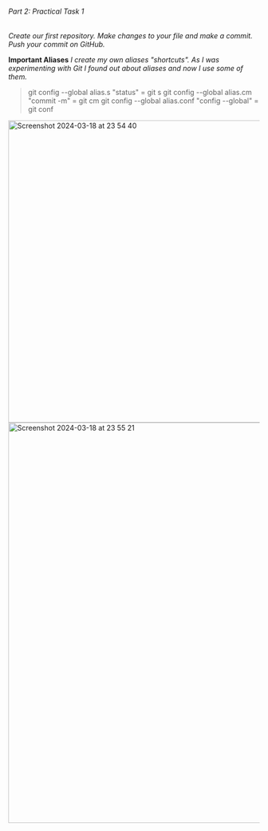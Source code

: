 ###### Part 2: Practical Task 1

*Create our first repository. Make changes to your file and make a commit. Push your commit on GitHub.*


__Important Aliases__
*I create my own aliases "shortcuts". As I was experimenting with Git I found out about aliases and now I use some of them.*
>git config --global alias.s "status" = git s
>git config --global alias.cm "commit -m" = git cm
>git config --global alias.conf "config --global" = git conf
<img width="605" alt="Screenshot 2024-03-18 at 23 54 40" src="https://github.com/MrBuck34/byb_project/assets/162522371/1bad7e62-3342-43e7-a8f5-bb1874462d94">
<img width="802" alt="Screenshot 2024-03-18 at 23 55 21" src="https://github.com/MrBuck34/byb_project/assets/162522371/3bfea0a3-1466-475d-9f16-110ef59527cb">
